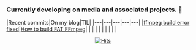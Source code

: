 ### Currently developing on media and associated projects. 👋 

|Recent commits|On my blog|TIL|
|---|---|---|---|---|
|[ffmpeg build error fixed][8a00cda9796a73c928a6053bd8eab11b4dd3dfd4]|[How to build FAT FFmpeg][blog_fat_ffmpeg]|   |
|   |   |   |
|   |   |   |

<div align=center>

[![Hits](https://hits.seeyoufarm.com/api/count/incr/badge.svg?url=https%3A%2F%2Fgithub.com%2Fhankyojeong)](https://hits.seeyoufarm.com)

<div>

<!-- commit history -->

[8a00cda9796a73c928a6053bd8eab11b4dd3dfd4]: https://github.com/hankyojeong/FFMpeg_Study/commit/8a00cda9796a73c928a6053bd8eab11b4dd3dfd4

[blog_fat_ffmpeg]: https://hankyojeong.github.io/ffmpeg/HowToBuild_FAT_FFmpeg/

<!--
**hankyojeong/hankyojeong** is a ✨ _special_ ✨ repository because its `README.md` (this file) appears on your GitHub profile.

Here are some ideas to get you started:

- 🔭 I’m currently working on ...
- 🌱 I’m currently learning ...
- 👯 I’m looking to collaborate on ...
- 🤔 I’m looking for help with ...
- 💬 Ask me about ...
- 📫 How to reach me: ...
- 😄 Pronouns: ...
- ⚡ Fun fact: ...
-->
